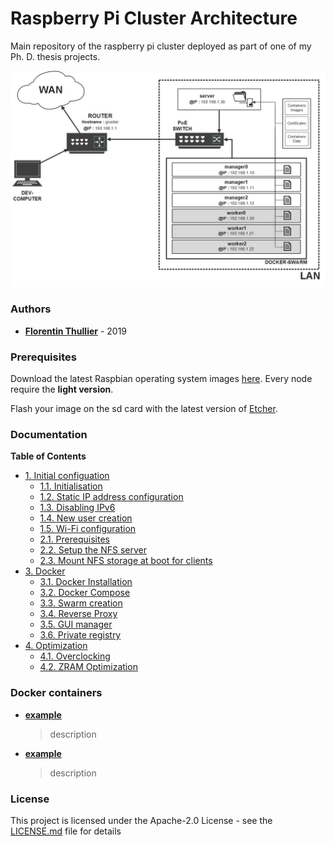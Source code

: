 # Raspberry Pi Cluster Architecture

Main repository of the raspberry pi cluster deployed as part of one of my Ph. D. thesis projects. 


![network-scheme.jpg](/assets/images/network-scheme.jpg "network-scheme")

### Authors

* [**Florentin Thullier**](https://github.com/FlorentinTh) - 2019

### Prerequisites

Download the latest Raspbian operating system images [here](https://www.raspberrypi.org/downloads/raspbian/). Every node require the **light version**.

Flash your image on the sd card with the latest version of [Etcher](https://www.balena.io/etcher/).

### Documentation
**Table of Contents**
- [1. Initial configuation](https://github.com/FlorentinTh/PiCluster/blob/master/docs/initial-config.md#11-initialisation)
   - [1.1. Initialisation](https://github.com/FlorentinTh/PiCluster/blob/master/docs/initial-config.md#11-initialisation) 
   - [1.2. Static IP address configuration](https://github.com/FlorentinTh/PiCluster/blob/master/docs/initial-config.md#12-setup-static-ip-addresses)
   - [1.3. Disabling IPv6](https://github.com/FlorentinTh/PiCluster/blob/master/docs/initial-config.md#13-disabling-ipv6)
   - [1.4. New user creation](https://github.com/FlorentinTh/PiCluster/blob/master/docs/initial-config.md#13-create-de-new-user) 
   - [1.5. Wi-Fi configuration](https://github.com/FlorentinTh/PiCluster/blob/master/docs/NFS.md#2-nfs-server)
  - [2.1. Prerequisites](https://github.com/FlorentinTh/PiCluster/blob/master/docs/NFS.md#21-prerequisites)
  - [2.2. Setup the NFS server](https://github.com/FlorentinTh/PiCluster/blob/master/docs/NFS.md#22-create-the-nfs-server)
  - [2.3. Mount NFS storage at boot for clients](https://github.com/FlorentinTh/PiCluster/blob/master/docs/NFS.md#22-create-the-nfs-server)
- [3. Docker](https://github.com/FlorentinTh/PiCluster/blob/master/docs/docker.md#2-docker)
   - [3.1. Docker Installation](https://github.com/FlorentinTh/PiCluster/blob/master/docs/docker.md#21-install-docker)
   - [3.2. Docker Compose](https://github.com/FlorentinTh/PiCluster/blob/master/docs/docker.md#22-install-docker-compose)
   - [3.3. Swarm creation](https://github.com/FlorentinTh/PiCluster/blob/master/docs/docker.md#23-create-the-swarm)
   - [3.4. Reverse Proxy](https://github.com/FlorentinTh/PiCluster/blob/master/docs/docker.md#34-setup-a-reverse-proxy)
   - [3.5. GUI manager](https://github.com/FlorentinTh/PiCluster/blob/master/docs/docker.md#24-deploy-a-gui-to-manage-the-swarm)
   - [3.6. Private registry](https://github.com/FlorentinTh/PiCluster/blob/master/docs/docker.md#25-deploy-a-private-registry)
- [4. Optimization](https://github.com/FlorentinTh/PiCluster/blob/master/docs/optimization.md#3-optimization)
    - [4.1. Overclocking](https://github.com/FlorentinTh/PiCluster/blob/master/docs/optimization.md#31-overclocking)
    - [4.2. ZRAM Optimization](https://github.com/FlorentinTh/PiCluster/blob/master/docs/optimization.md#32-zram-optimization)

### Docker containers

* [**example**]()
  > description
* [**example**]()
  > description

### License

This project is licensed under the Apache-2.0 License - see the [LICENSE.md](LICENSE) file for details